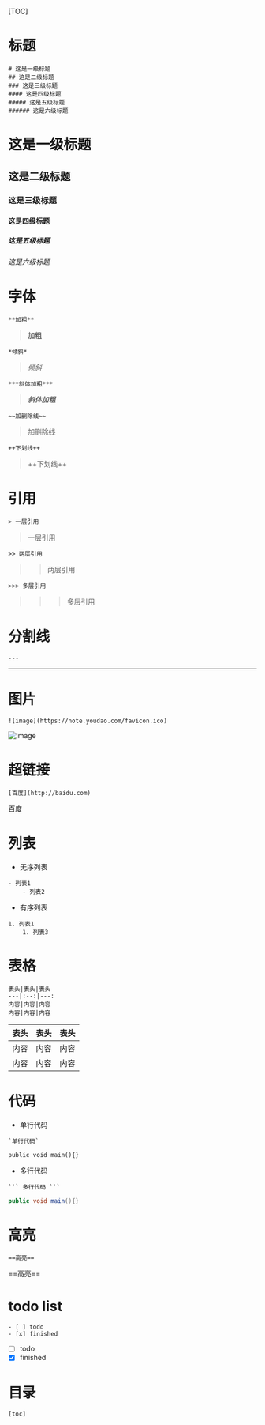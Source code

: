 [TOC]

# 标题
```
# 这是一级标题
## 这是二级标题
### 这是三级标题
#### 这是四级标题
##### 这是五级标题
###### 这是六级标题
```
# 这是一级标题
## 这是二级标题
### 这是三级标题
#### 这是四级标题
##### 这是五级标题
###### 这是六级标题

# 字体
```
**加粗**
```
> **加粗**

```
*倾斜*
```
> *倾斜*

```
***斜体加粗***
```
> ***斜体加粗***

```
~~加删除线~~
```
> ~~加删除线~~

```
++下划线++
```
> ++下划线++


# 引用
```
> 一层引用
```
> 一层引用

```
>> 两层引用
```
>> 两层引用
```
>>> 多层引用
```
>>> 多层引用

# 分割线
```
---
```

---

# 图片
```
![image](https://note.youdao.com/favicon.ico)
```
![image](.markdown/favicon.ico)

# 超链接
```
[百度](http://baidu.com)
```

[百度](http://baidu.com)

# 列表
- 无序列表
```
- 列表1
    - 列表2
```
- 有序列表
```
1. 列表1
    1. 列表3
```

# 表格
```
表头|表头|表头
---|:--:|---:
内容|内容|内容
内容|内容|内容
```
| 表头 | 表头 | 表头 |
| ---- | :--: | ---: |
| 内容 | 内容 | 内容 |
| 内容 | 内容 | 内容 |

# 代码
- 单行代码
```
`单行代码`
```
`public void main(){}`

- 多行代码
```
​``` 多行代码 ```
```
```java
public void main(){}
```

# 高亮
```
==高亮==
```
==高亮==

# todo list
```
- [ ] todo
- [x] finished
```
- [ ] todo
- [x] finished

# 目录
```
[toc]
```

